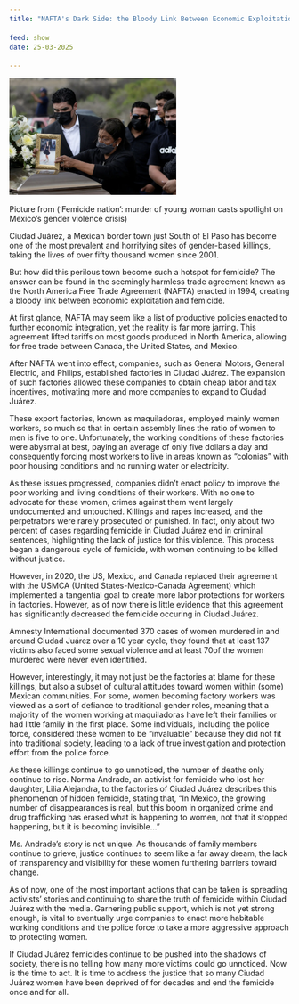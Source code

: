 ```yaml
---
title: "NAFTA's Dark Side: the Bloody Link Between Economic Exploitation and Femicide by Malaika Mokashi"

feed: show
date: 25-03-2025

---
```


<img src="/assets/img/Screenshot 2025-03-27 at 17.00.36.png" alt="Alt Text" title="Title Here" width="300">

Picture from (‘Femicide nation’: murder of young woman casts spotlight on Mexico’s gender violence crisis)  

Ciudad Juárez, a Mexican border town just South of El Paso has become one of the most prevalent and horrifying sites of gender-based killings, taking the lives of over fifty thousand women since 2001. 

But how did this perilous town become such a hotspot for femicide? The answer can be found in the seemingly harmless trade agreement known as the North America Free Trade Agreement (NAFTA) enacted in 1994, creating a bloody link between economic exploitation and femicide. 

At first glance, NAFTA may seem like a list of productive policies enacted to further economic integration, yet the reality is far more jarring. This agreement lifted tariffs on most goods produced in North America, allowing for free trade between Canada, the United States, and Mexico. 

After NAFTA went into effect, companies, such as General Motors, General Electric, and Philips, established factories in Ciudad Juárez. The expansion of such factories allowed these companies to obtain cheap labor and tax incentives, motivating more and more companies to expand to Ciudad Juárez. 

These export factories, known as maquiladoras, employed mainly women workers, so much so that in certain assembly lines the ratio of women to men is five to one. Unfortunately, the working conditions of these factories were abysmal at best, paying an average of only five dollars a day and consequently forcing most workers to live in areas known as “colonias” with poor housing conditions and no running water or electricity. 

As these issues progressed, companies didn’t enact policy to improve the poor working and living conditions of their workers. With no one to advocate for these women, crimes against them went largely undocumented and untouched. Killings and rapes increased, and the perpetrators were rarely prosecuted or punished. In fact, only about two percent of cases regarding femicide in Ciudad Juárez end in criminal sentences, highlighting the lack of justice for this violence. This process began a dangerous cycle of femicide, with women continuing to be killed without justice. 

However, in 2020, the US, Mexico, and Canada replaced their agreement with the USMCA (United States-Mexico-Canada Agreement) which implemented a tangential goal to create more labor protections for workers in factories. However, as of now there is little evidence that this agreement has significantly decreased the femicide occuring in Ciudad Juárez. 

Amnesty International documented 370 cases of women murdered in and around Ciudad Juárez over a 10 year cycle, they found that at least 137 victims also faced some sexual violence and at least 70of the women murdered were never even identified. 

However, interestingly, it may not just be the factories at blame for these killings, but also a subset of cultural attitudes toward women within (some) Mexican communities. For some, women becoming factory workers was viewed as a sort of defiance to traditional gender roles, meaning that a majority of the women working at maquiladoras have left their families or had little family in the first place. Some individuals, including the police force, considered these women to be “invaluable” because they did not fit into traditional society, leading to a lack of true investigation and protection effort from the police force. 

As these killings continue to go unnoticed, the number of deaths only continue to rise. Norma Andrade, an activist for femicide who lost her daughter, Lilia Alejandra, to the factories of Ciudad Juárez describes this phenomenon of hidden femicide, stating that, “In Mexico, the growing number of disappearances is real, but this boom in organized crime and drug trafficking has erased what is happening to women, not that it stopped happening, but it is becoming invisible…”

Ms. Andrade’s story is not unique. As thousands of family members continue to grieve, justice continues to seem like a far away dream, the lack of transparency and visibility for these women furthering barriers toward change. 

As of now, one of the most important actions that can be taken is spreading activists’ stories and continuing to share the truth of femicide within Ciudad Juárez with the media. Garnering public support, which is not yet strong enough, is vital to eventually urge companies to enact more habitable working conditions and the police force to take a more aggressive approach to protecting women. 

If Ciudad Juárez femicides continue to be pushed into the shadows of society, there is no telling how many more victims could go unnoticed. Now is the time to act. It is time to address the justice that so many Ciudad Juárez women have been deprived of for decades and end the femicide once and for all.
